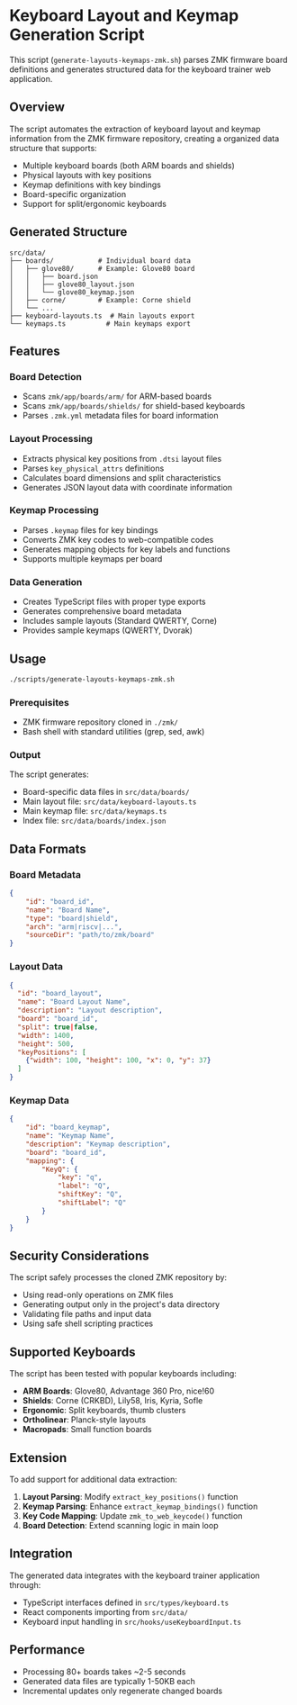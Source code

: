 # Keyboard Layout and Keymap Generation Script

This script (`generate-layouts-keymaps-zmk.sh`) parses ZMK firmware board definitions and generates structured data for the keyboard trainer web application.

## Overview

The script automates the extraction of keyboard layout and keymap information from the ZMK firmware repository, creating a organized data structure that supports:

- Multiple keyboard boards (both ARM boards and shields)
- Physical layouts with key positions
- Keymap definitions with key bindings
- Board-specific organization
- Support for split/ergonomic keyboards

## Generated Structure

```
src/data/
├── boards/           # Individual board data
│   ├── glove80/      # Example: Glove80 board
│   │   ├── board.json
│   │   ├── glove80_layout.json
│   │   └── glove80_keymap.json
│   ├── corne/        # Example: Corne shield
│   └── ...
├── keyboard-layouts.ts  # Main layouts export
└── keymaps.ts          # Main keymaps export
```

## Features

### Board Detection

- Scans `zmk/app/boards/arm/` for ARM-based boards
- Scans `zmk/app/boards/shields/` for shield-based keyboards
- Parses `.zmk.yml` metadata files for board information

### Layout Processing

- Extracts physical key positions from `.dtsi` layout files
- Parses `key_physical_attrs` definitions
- Calculates board dimensions and split characteristics
- Generates JSON layout data with coordinate information

### Keymap Processing

- Parses `.keymap` files for key bindings
- Converts ZMK key codes to web-compatible codes
- Generates mapping objects for key labels and functions
- Supports multiple keymaps per board

### Data Generation

- Creates TypeScript files with proper type exports
- Generates comprehensive board metadata
- Includes sample layouts (Standard QWERTY, Corne)
- Provides sample keymaps (QWERTY, Dvorak)

## Usage

```bash
./scripts/generate-layouts-keymaps-zmk.sh
```

### Prerequisites

- ZMK firmware repository cloned in `./zmk/`
- Bash shell with standard utilities (grep, sed, awk)

### Output

The script generates:

- Board-specific data files in `src/data/boards/`
- Main layout file: `src/data/keyboard-layouts.ts`
- Main keymap file: `src/data/keymaps.ts`
- Index file: `src/data/boards/index.json`

## Data Formats

### Board Metadata

```json
{
    "id": "board_id",
    "name": "Board Name",
    "type": "board|shield",
    "arch": "arm|riscv|...",
    "sourceDir": "path/to/zmk/board"
}
```

### Layout Data

```json
{
  "id": "board_layout",
  "name": "Board Layout Name",
  "description": "Layout description",
  "board": "board_id",
  "split": true|false,
  "width": 1400,
  "height": 500,
  "keyPositions": [
    {"width": 100, "height": 100, "x": 0, "y": 37}
  ]
}
```

### Keymap Data

```json
{
    "id": "board_keymap",
    "name": "Keymap Name",
    "description": "Keymap description",
    "board": "board_id",
    "mapping": {
        "KeyQ": {
            "key": "q",
            "label": "Q",
            "shiftKey": "Q",
            "shiftLabel": "Q"
        }
    }
}
```

## Security Considerations

The script safely processes the cloned ZMK repository by:

- Using read-only operations on ZMK files
- Generating output only in the project's data directory
- Validating file paths and input data
- Using safe shell scripting practices

## Supported Keyboards

The script has been tested with popular keyboards including:

- **ARM Boards**: Glove80, Advantage 360 Pro, nice!60
- **Shields**: Corne (CRKBD), Lily58, Iris, Kyria, Sofle
- **Ergonomic**: Split keyboards, thumb clusters
- **Ortholinear**: Planck-style layouts
- **Macropads**: Small function boards

## Extension

To add support for additional data extraction:

1. **Layout Parsing**: Modify `extract_key_positions()` function
2. **Keymap Parsing**: Enhance `extract_keymap_bindings()` function
3. **Key Code Mapping**: Update `zmk_to_web_keycode()` function
4. **Board Detection**: Extend scanning logic in main loop

## Integration

The generated data integrates with the keyboard trainer application through:

- TypeScript interfaces defined in `src/types/keyboard.ts`
- React components importing from `src/data/`
- Keyboard input handling in `src/hooks/useKeyboardInput.ts`

## Performance

- Processing 80+ boards takes ~2-5 seconds
- Generated data files are typically 1-50KB each
- Incremental updates only regenerate changed boards

